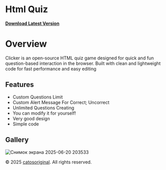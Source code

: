 # Html Quiz
**[Download Latest Version](https://github.com/catosoriginal/html-quiz/releases/download/v1.0.0-beta/index.html)**

# Overview

Clicker is an open-source HTML quiz game designed for quick and fun question-based interaction in the browser. Built with clean and lightweight code for fast performance and easy editing

## Features

- Custom Questions Limit
- Custom Alert Message For Correct; Uncorrect
- Unlimited Questions Creating
- You can modify it for yourself!
- Very good design
- Simple code

## Gallery

![Снимок экрана 2025-06-20 203533](https://github.com/user-attachments/assets/fbc87d26-4466-43ed-802c-18ad662f003a)

<p>&copy; 2025 <a href="https://github.com/catosoriginal" target="_blank">catosoriginal</a>. All rights reserved.</p>
